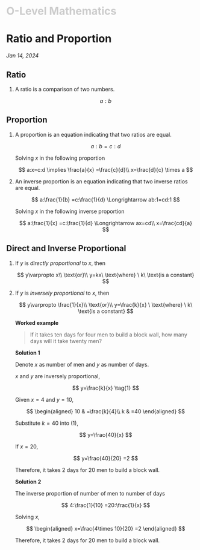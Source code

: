<h1 style="color: #ccc">O-Level Mathematics</h1>

# Ratio and Proportion

*Jan 14, 2024*

## Ratio

1. A ratio is a comparison of two numbers.

    $$
    a:b
    $$

## Proportion

1. A proportion is an equation indicating that two ratios are equal.

    $$
    a:b=c:d
    $$

    Solving $x$ in the following proportion

    $$
    a:x=c:d \implies \frac{a}{x} =\frac{c}{d}\\
    x=\frac{d}{c} \times a
    $$

2. An inverse proportion is an equation indicating that two inverse ratios are equal.

    $$
    a:\frac{1}{b} =c:\frac{1}{d} \Longrightarrow ab:1=cd:1
    $$

    Solving $x$ in the following inverse proportion

    $$
    a:\frac{1}{x} =c:\frac{1}{d} \Longrightarrow ax=cd\\
    x=\frac{cd}{a}
    $$

## Direct and Inverse Proportional

1. If $y$ is *directly proportional* to $x$, then

    $$
    y\varpropto x\\
    \text{or}\\
    y=kx\ \text{where} \ k\ \text{is a constant}
    $$

2. If $y$ is *inversely proportional* to $x$, then

    $$
    y\varpropto \frac{1}{x}\\
    \text{or}\\
    y=\frac{k}{x} \ \text{where} \ k\ \text{is a constant}
    $$

    **Worked example**

    > If it takes ten days for four men to build a block wall, how many days will it take twenty men?

    **Solution 1**

    Denote $x$ as number of men and $y$ as number of days.

    $x$ and $y$ are inversely proportional,

    $$
    y=\frac{k}{x} \tag{1}
    $$

    Given $x=4$ and $y=10$,

    $$
    \begin{aligned}
    10 & =\frac{k}{4}\\
    k & =40
    \end{aligned}
    $$

    Substitute $k=40$ into $(1)$,

    $$
    y=\frac{40}{x}
    $$

    If $x=20$,

    $$
    y=\frac{40}{20} =2
    $$

    Therefore, it takes 2 days for 20 men to build a block wall.

    **Solution 2**

    The inverse proportion of number of men to number of days

    $$
    4:\frac{1}{10} =20:\frac{1}{x}
    $$

    Solving $x$,

    $$
    \begin{aligned}
    x=\frac{4\times 10}{20} =2
    \end{aligned}
    $$

    Therefore, it takes 2 days for 20 men to build a block wall.
